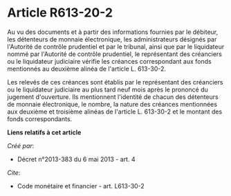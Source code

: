 # Article R613-20-2

Au vu des documents et à partir des informations fournies par le débiteur, les détenteurs de monnaie électronique, les
administrateurs désignés par l'Autorité de contrôle prudentiel et par le tribunal, ainsi que par le liquidateur nommé par
l'Autorité de contrôle prudentiel, le représentant des créanciers ou le liquidateur judiciaire vérifie les créances
correspondant aux fonds mentionnés au deuxième alinéa de l'article L. 613-30-2. 

Les relevés de ces créances sont établis par le représentant des créanciers ou le liquidateur judiciaire au plus tard neuf
mois après le prononcé du jugement d'ouverture. Ils mentionnent l'identité de chacun des détenteurs de monnaie électronique,
le nombre, la nature des créances mentionnées aux deuxième et troisième alinéas de l'article L. 613-30-2 et le montant des
fonds correspondants.

**Liens relatifs à cet article**

_Créé par_:

  - Décret n°2013-383 du 6 mai 2013 - art. 4

_Cite_:

  - Code monétaire et financier - art. L613-30-2
